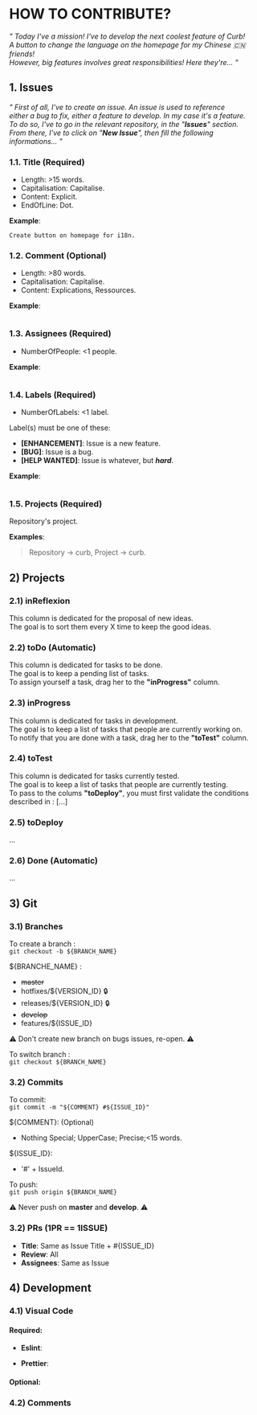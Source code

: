 # HOW TO CONTRIBUTE?

*" Today I've a mission! I've to develop the next coolest feature of Curb!  
A button to change the language on the homepage for my Chinese :cn: friends!  
However, big features involves great responsibilities! Here they're... "*  

## 1. Issues

*" First of all, I've to create an issue. An issue is used to reference  
either a bug to fix, either a feature to develop. In my case it's a feature.  
To do so, I've to go in the relevant repository, in the \"**Issues**\" section.  
From there, I've to click on \"**New Issue**\", then fill the following informations... "*

### 1.1. Title (Required)  

* Length: >15 words.
* Capitalisation: Capitalise.
* Content: Explicit.
* EndOfLine: Dot.

**Example**:  
```
Create button on homepage for i18n.
```

### 1.2. Comment (Optional)

* Length: >80 words.
* Capitalisation: Capitalise.
* Content: Explications, Ressources.

**Example**:  
```
```

### 1.3. Assignees (Required)

* NumberOfPeople: <1 people.

**Example**:
```
```

### 1.4. Labels (Required)

* NumberOfLabels: <1 label.

Label(s) must be one of these:

* **\[ENHANCEMENT\]**: Issue is a new feature.
* **\[BUG\]**: Issue is a bug.
* **\[HELP WANTED\]**: Issue is whatever, but **_hard_**.

**Example**:
```
```

### 1.5. Projects (Required)

Repository's project.  

**Examples**:  
> Repository -> curb, Project -> curb.  

## 2) Projects

### 2.1) inReflexion

This column is dedicated for the proposal of new ideas.   
The goal is to sort them every X time to keep the good ideas.  

### 2.2) toDo (Automatic)

This column is dedicated for tasks to be done.  
The goal is to keep a pending list of tasks.  
To assign yourself a task, drag her to the **"inProgress"** column.  

### 2.3) inProgress

This column is dedicated for tasks in development.  
The goal is to keep a list of tasks that people are currently working on.  
To notify that you are done with a task, drag her to the **"toTest"** column.  

### 2.4) toTest

This column is dedicated for tasks currently tested.  
The goal is to keep a list of tasks that people are currently testing.  
To pass to the colums **"toDeploy"**, you must first validate the conditions described in : [...]  

### 2.5) toDeploy

...

### 2.6) Done (Automatic)

...

## 3) Git

### 3.1) Branches

To create a branch :  
``` git checkout -b ${BRANCH_NAME} ```  

${BRANCHE_NAME} :
- ~~master~~
- hotfixes/${VERSION_ID} :lock:
- releases/${VERSION_ID} :lock:
- ~~develop~~
- features/${ISSUE_ID} 

:warning: Don't create new branch on bugs issues, re-open.  :warning: 

To switch branch :  
``` git checkout ${BRANCH_NAME} ```  

### 3.2) Commits

To commit:  
``` git commit -m "${COMMENT} #${ISSUE_ID}" ```

${COMMENT}: (Optional)
- Nothing Special; UpperCase; Precise;<15 words.

${ISSUE_ID}:  
- '#' + IssueId.

To push:  
``` git push origin ${BRANCH_NAME} ```  

:warning: Never push on **master** and **develop**.  :warning:  

### 3.2) PRs (1PR == 1ISSUE) 
 
- **Title**: Same as Issue Title + #{ISSUE_ID}  
- **Review**: All  
- **Assignees**: Same as Issue  


## 4) Development

### 4.1) Visual Code

#### Required:
- **Eslint**:

- **Prettier**:

#### Optional:

### 4.2) Comments









